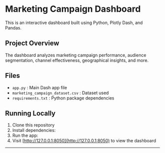 # Marketing Campaign Dashboard

This is an interactive dashboard built using Python, Plotly Dash, and Pandas.

## Project Overview
The dashboard analyzes marketing campaign performance, audience segmentation, channel effectiveness, geographical insights, and more.

## Files
- `app.py` : Main Dash app file
- `marketing_campaign_dataset.csv` : Dataset used
- `requirements.txt` : Python package dependencies

## Running Locally
1. Clone this repository
2. Install dependencies:
3. Run the app:
4. Visit [http://127.0.0.1:8050](http://127.0.0.1:8050) to view the dashboard

---


